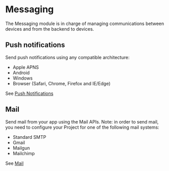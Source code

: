 # Messaging
The Messaging module is in charge of managing communications between devices and from the backend to devices. 
## Push notifications
Send push notifications using any compatible architecture:
- Apple APNS
- Android
- Windows
- Browser (Safari, Chrome, Firefox and IE/Edge)

See [Push Notifications](push.md)
## Mail
Send mail from your app using the Mail APIs.
Note: in order to send mail, you need to configure your Project for one of the following mail systems:
- Standard SMTP
- Gmail
- Mailgun
- Mailchimp

See [Mail](mail.md)